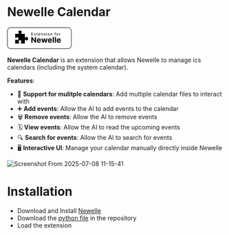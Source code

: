 # Newelle Calendar
  <a href="https://github.com/topics/newelle-extension">
    <img width="150" alt="Download on Flathub" src="https://raw.githubusercontent.com/qwersyk/Assets/main/newelle-extension.svg"/>
  </a>


**Newelle Calendar** is an extension that allows Newelle to manage ics calendars (including the system calendar).

**Features**:
- 📅 **Support for mulitple calendars**: Add multiple calendar files to interact with
- ➕ **Add events**: Allow the AI to add events to the calendar
- 🗑️ **Remove events**: Allow the AI to remove events
- 🗓️ **View events**: Allow the AI to read the upcoming events
- 🔍 **Search for events**: Allow the AI to search for events
- 🖥️ **Interactive UI**: Manage your calendar manually directly inside Newelle

![Screenshot From 2025-07-08 11-15-41](https://github.com/user-attachments/assets/fd6dfb16-3104-4312-9e2d-891e40f018d9)

# Installation
- Download and Install [Newelle](https://flathub.org/apps/io.github.qwersyk.Newelle)
- Download the [python file](https://github.com/FrancescoCaracciolo/Newelle-Calendar/blob/main/calendar.py) in the repository
- Load the extension
